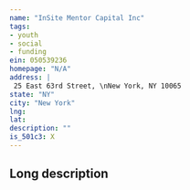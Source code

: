 ```yaml
---
name: "InSite Mentor Capital Inc"
tags:
- youth
- social
- funding
ein: 050539236
homepage: "N/A"
address: |
 25 East 63rd Street, \nNew York, NY 10065
state: "NY"
city: "New York"
lng: 
lat: 
description: ""
is_501c3: X
---
```


## Long description


